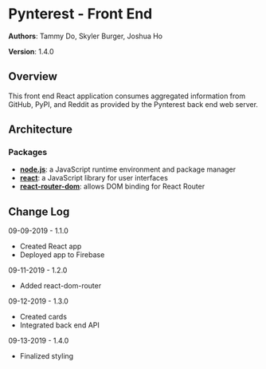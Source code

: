 # Pynterest - Front End

**Authors**: Tammy Do, Skyler Burger, Joshua Ho

**Version**: 1.4.0

## Overview
This front end React application consumes aggregated information from GitHub, PyPI, and Reddit as provided by the Pynterest back end web server.

## Architecture
### Packages
- **[node.js](https://nodejs.org/en/)**: a JavaScript runtime environment and package manager
- **[react](https://www.npmjs.com/package/react)**: a JavaScript library for user interfaces
- **[react-router-dom](https://www.npmjs.com/package/react-router-dom)**: allows DOM binding for React Router

## Change Log
09-09-2019 - 1.1.0
- Created React app
- Deployed app to Firebase

09-11-2019 - 1.2.0
- Added react-dom-router

09-12-2019 - 1.3.0
- Created cards
- Integrated back end API

09-13-2019 - 1.4.0
- Finalized styling
